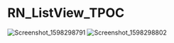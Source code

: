 # RN_ListView_TPOC

![Screenshot_1598298791](https://user-images.githubusercontent.com/723581/91090353-ec8a8900-e622-11ea-884f-b92a89941953.png)
![Screenshot_1598298802](https://user-images.githubusercontent.com/723581/91090388-f9a77800-e622-11ea-812d-a9ccff9e33d3.png)
